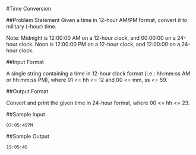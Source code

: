 #Time Conversion

##Problem Statement
Given a time in 12-hour AM/PM format, convert it to military (-hour) time.

Note: Midnight is 12:00:00 AM on a 12-hour clock, and 00:00:00 on a 24-hour clock. Noon is 12:00:00 PM on a 12-hour clock, and 12:00:00 on a 24-hour clock.

##Input Format

A single string containing a time in 12-hour clock format (i.e.:  hh:mm:ss AM or hh:mm:ss PM), where 01 <= hh <= 12 and 00 <= mm, ss <= 59.

##Output Format

Convert and print the given time in 24-hour format, where 00 <= hh <= 23.

##Sample Input

```
07:05:45PM
```

##Sample Output

```
19:05:45
```